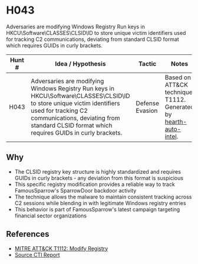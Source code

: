 # H043

Adversaries are modifying Windows Registry Run keys in HKCU\Software\CLASSES\CLSID\ID to store unique victim identifiers used for tracking C2 communications, deviating from standard CLSID format which requires GUIDs in curly brackets.

| Hunt # | Idea / Hypothesis | Tactic | Notes | Tags | Submitter |
|--------|------------------|---------|-------|------|-----------|
| H043 | Adversaries are modifying Windows Registry Run keys in HKCU\Software\CLASSES\CLSID\ID to store unique victim identifiers used for tracking C2 communications, deviating from standard CLSID format which requires GUIDs in curly brackets. | Defense Evasion | Based on ATT&CK technique T1112. Generated by [hearth-auto-intel](https://github.com/THORCollective/HEARTH). | #defense-evasion #registry-modification #persistence | Jocko |

## Why
- The CLSID registry key structure is highly standardized and requires GUIDs in curly brackets - any deviation from this format is suspicious
- This specific registry modification provides a reliable way to track FamousSparrow's SparrowDoor backdoor activity
- The technique allows the malware to maintain consistent tracking across C2 sessions while blending in with legitimate Windows registry entries
- This behavior is part of FamousSparrow's latest campaign targeting financial sector organizations

## References
- [MITRE ATT&CK T1112: Modify Registry](https://attack.mitre.org/techniques/T1112/)
- [Source CTI Report](https://www.welivesecurity.com/en/eset-research/you-will-always-remember-this-as-the-day-you-finally-caught-famoussparrow/)
